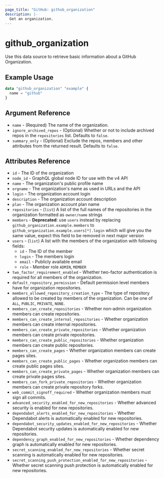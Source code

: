 ```yaml
---
page_title: "GitHub: github_organization"
description: |-
  Get an organization.
---
```


# github_organization

Use this data source to retrieve basic information about a GitHub Organization.

## Example Usage

```terraform
data "github_organization" "example" {
  name = "github"
}
```

## Argument Reference

* `name` - (Required) The name of the organization.
* `ignore_archived_repos` - (Optional) Whether or not to include archived repos in the `repositories` list. Defaults to `false`.
* `summary_only` - (Optional) Exclude the repos, members and other attributes from the returned result. Defaults to `false`.

## Attributes Reference

* `id` - The ID of the organization
* `node_id` - GraphQL global node ID for use with the v4 API
* `name` - The organization's public profile name
* `orgname` - The organization's name as used in URLs and the API
* `login` - The organization account login
* `description` - The organization account description
* `plan` - The organization account plan name
* `repositories` - (`list`) A list of the full names of the repositories in the organization formatted as `owner/name` strings
* `members` - **Deprecated**: use `users` instead by replacing `github_organization.example.members` to `github_organization.example.users[*].login` which will give you the same value, expect this field to be removed in next major version
* `users` - (`list`) A list with the members of the organization with following fields:
  * `id` - The ID of the member
  * `login` - The members login
  * `email` - Publicly available email
  * `role` - Member role `ADMIN`, `MEMBER`
* `two_factor_requirement_enabled` - Whether two-factor authentication is required for all members of the organization.
* `default_repository_permission` - Default permission level members have for organization repositories.
* `members_allowed_repository_creation_type` - The type of repository allowed to be created by members of the organization. Can be one of `ALL`, `PUBLIC`, `PRIVATE`, `NONE`.
* `members_can_create_repositories` - Whether non-admin organization members can create repositories.
* `members_can_create_internal_repositories` - Whether organization members can create internal repositories.
* `members_can_create_private_repositories` - Whether organization members can create private repositories.
* `members_can_create_public_repositories` - Whether organization members can create public repositories.
* `members_can_create_pages` - Whether organization members can create pages sites.
* `members_can_create_public_pages` - Whether organization members can create public pages sites.
* `members_can_create_private_pages` - Whether organization members can create private pages sites.
* `members_can_fork_private_repositories` - Whether organization members can create private repository forks.
* `web_commit_signoff_required` - Whether organization members must sign all commits.
* `advanced_security_enabled_for_new_repositories` - Whether advanced security is enabled for new repositories.
* `dependabot_alerts_enabled_for_new_repositories` - Whether Dependabot alerts is automatically enabled for new repositories.
* `dependabot_security_updates_enabled_for_new_repositories` - Whether Dependabot security updates is automatically enabled for new repositories.
* `dependency_graph_enabled_for_new_repositories` - Whether dependency graph is automatically enabled for new repositories.
* `secret_scanning_enabled_for_new_repositories` - Whether secret scanning is automatically enabled for new repositories.
* `secret_scanning_push_protection_enabled_for_new_repositories` - Whether secret scanning push protection is automatically enabled for new repositories.
